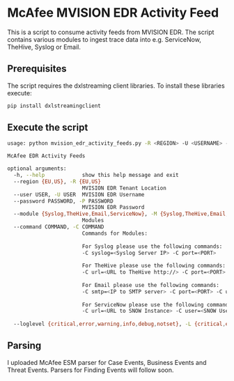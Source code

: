 # McAfee MVISION EDR Activity Feed

This is a script to consume activity feeds from MVISION EDR. 
The script contains various modules to ingest trace data into e.g. ServiceNow, TheHive, Syslog or Email.

## Prerequisites

The script requires the dxlstreaming client libraries. To install these libraries execute:
```sh
pip install dxlstreamingclient
```

## Execute the script

```sh
usage: python mvision_edr_activity_feeds.py -R <REGION> -U <USERNAME> -L <LOGLEVEL>

McAfee EDR Activity Feeds

optional arguments:
  -h, --help            show this help message and exit
  --region {EU,US}, -R {EU,US}
                        MVISION EDR Tenant Location
  --user USER, -U USER  MVISION EDR Username
  --password PASSWORD, -P PASSWORD
                        MVISION EDR Password
  --module {Syslog,TheHive,Email,ServiceNow}, -M {Syslog,TheHive,Email,ServiceNow}
                        Modules
  --command COMMAND, -C COMMAND
                        Commands for Modules: 
                         
                        For Syslog please use the following commands: 
                        -C syslog=<Syslog Server IP> -C port=<PORT>
                         
                        For TheHive please use the following commands: 
                        -C url=<URL to TheHive http://> -C port=<PORT> -C token=<TOKEN> 
                         
                        For Email please use the following commands: 
                        -C smtp=<IP to SMTP server> -C port=<PORT> -C user=<SMTP User> -C pw=<SMTP PW> -C recipient=<Recipient>
                         
                        For ServiceNow please use the following commands: 
                        -C url=<URL to SNOW Instance> -C user=<SNOW User> -C pw=<SNOW PW>
                         
  --loglevel {critical,error,warning,info,debug,notset}, -L {critical,error,warning,info,debug,notset}

```

## Parsing

I uploaded McAfee ESM parser for Case Events, Business Events and Threat Events. Parsers for Finding Events will follow soon.
